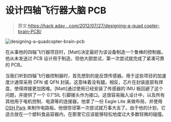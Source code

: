 # 设计四轴飞行器大脑 PCB

> 原文:[https://hack aday . com/2012/07/27/designing-a-quad copter-brain-PCB/](https://hackaday.com/2012/07/27/designing-a-quadcopter-brain-pcb/)

![](../Images/629f9fd17e280386a69a25e66a6e5993.png "designing-a-quadcopter-brain-pcb")

在从事他的四轴飞行器项目时，[Matt]决定最好为该设备制造一个鲁棒的控制器。他从未发送过 PCB 设计用于制造，但他大胆尝试，第一次尝试就完成了紧凑可靠的 PCB。

当我们听到四轴飞行器控制器时，首先想到的是反馈传感器。用于这些项目的加速度计通常采用 DFN 或 QFN 封装。这意味着没有腿。相反，芯片在封装底部有焊盘，使得焊接更加困难。[Matt]通过使用已经安装了传感器的 IMU 板回避了这个问题，并提供了一个 0.1”SIL 引脚接头作为接口。这很容易融入设计中，以及所有其他用于电机控制、电源等的连接器。他拿了一份 Eagle Lite 来做布局，并使用 [OSH Park](http://hackaday.com/2012/06/28/an-interview-with-lean-the-force-behind-dorkbot-pdx/) 来制作电路板。他很惊讶第一次尝试就万事大吉了。由于他的计划，它适合放在一个塑料食品容器内，在那里它应该能够轻松地度过大多数轻微的碰撞。